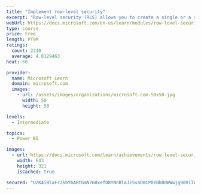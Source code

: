 ```yaml
---
title: "Implement row-level security"
excerpt: "Row-level security (RLS) allows you to create a single or a set of reports that targets data for a specific user. In this module, you will learn how to implement RLS by using either a static or dynamic method and how Microsoft Power BI simplifies testing RLS in Power BI Desktop and Power BI service."
webUrl: https://docs.microsoft.com/en-us/learn/modules/row-level-security-power-bi/
type: course
price: Free
length: PT9M
ratings:
  count: 2240
  average: 4.8129463
heat: 60

provider:
  name: Microsoft Learn
  domain: microsoft.com
  images:
    - url: /assets/images/organizations/microsoft.com-50x50.jpg
      width: 50
      height: 50

levels:
  - Intermediate

topics:
  - Power BI

images:
  - url: https://docs.microsoft.com/learn/achievements/row-level-security-power-bi-social.png
    width: 643
    height: 321
    isCached: true

secured: "UZK4iBlaFr26bYbABtGmN760xefO8YNnBlaJE5vaD0CP0YBhB0WWwjg90V1lW1nJqS9vJ5PYwfjjmQOdYcKJl8Rr6NZgNYKWbodzwKmNqg6mZSRuzSMzZQTs4WeyaLzuWr7KUIqoFt/bVhNVOXTfONWeqfpqmVgRySdHwvWmzc+cTlwEOZSuIzQOpO+W9FCV+A3qp1D7dGdVkIS1Bqhpekfn71Qg5pRrGDj+/CP+ESEL85fnxEnvb44xujud2vNV2ABXZcz16XiQO3oElPWSrUHdWuSde1EDrU6vkMG71BlhBXBQ9cyWFNU2QCzQR1JpiZk34Gl2pGGkciXoKwVcxCoMXmBurdnAgau8v+pEy27IVbiG71pGu/cptvxahZqlot5RjE/YRO3mE5Z65iGbBOChAhhJtlvyCtkJnx9dZkA=;GiRT7TnVw1bUKp4aRFi2Cw=="
---
```


